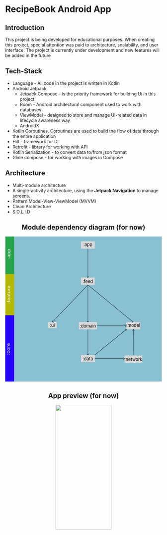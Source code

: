 
  # RecipeBook Android App
  
  ## Introduction
  
  This project is being developed for educational purposes. When creating this project, special attention was paid to architecture, scalability, and user interface. The project is currently under development and new features will be added in the future
  
  ## Tech-Stack
  - Language - All code in the project is written in Kotlin
  - Android Jetpack
      - Jetpack Compose - is the priority framework for building Ui in this project
      - Room - Android architectural component used to work with databases.
      - ViewModel - deaigned to store and manage UI-related data in lifecycle awareness way
      - AndroidX
  - Kotlin Coroutines. Coroutines are used to build the flow of data through the entire application
  - Hilt - framework for DI
  - Retrofit - library for working with API
  - Kotlin Serialization - to convert data to/from json format
  - Glide compose - for working with images in Compose

## Architecture
  - Multi-module architecture
  - A single-activity architecture, using the <b> Jetpack Navigation</b> to manage screens.
  - Pattern Model-View-ViewModel (MVVM)
  - Clean Architecture
  - S.O.L.I.D

  <h2 align="center">Module dependency diagram (for now)</h2>
  <p align="center"><img src = "https://github.com/ComeAYouA/RecipesBook/blob/main/preview/modules.png" width="580" height="465"></p>
 
  <h2 align="center">App preview (for now)</h2>
  <p align="center"><img src = "https://github.com/ComeAYouA/RecipesBook/blob/main/app_preview.gif" width="180" height="400"/></p>
  
 
